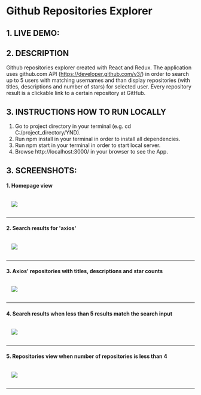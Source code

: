 # Github Repositories Explorer

## 1. LIVE DEMO: 

## 2. DESCRIPTION

Github repositories explorer created with React and Redux. The application uses github.com API (https://developer.github.com/v3/) in order to search up to 
5 users with matching usernames and than display repositories (with titles, descriptions and number of stars) for selected user. Every repository result is a clickable link to a certain repository at GitHub.

## 3. INSTRUCTIONS HOW TO RUN LOCALLY

1. Go to project directory in your terminal (e.g. cd C:/project_directory/YND).
2. Run npm install in your terminal in order to install all dependencies.
3. Run npm start in your terminal in order to start local server.
4. Browse http://localhost:3000/ in your browser to see the App.

## 3. SCREENSHOTS:

#### 1. Homepage view
<img src='screenshots/1.png' style='margin: 1em'></img><hr/>

#### 2. Search results for 'axios'
<img src='screenshots/2.png' style='margin: 1em'></img><hr/>

#### 3. Axios' repositories with titles, descriptions and star counts
<img src='screenshots/3.png' style='margin: 1em'></img><hr/>

#### 4. Search results when less than 5 results match the search input
<img src='screenshots/4.png' style='margin: 1em'></img><hr/>

#### 5. Repositories view when number of repositories is less than 4
<img src='screenshots/5.png' style='margin: 1em'></img><hr/>